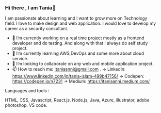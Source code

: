 ### Hi there , I am Tania👋

I am passionate about learning and I want to grow more on Technology field. I love to make design and web application. I would love to develop my career as a security consultant.

- 🔭 I’m currently working on a real time project mostly as a frontend developer and do testing. And along with that I always do self study project. 
- 🌱 I’m currently learning AWS,DevOps and some more about cloud service.
- 👯 I’m looking to collaborate on any web and mobile application project.
- 📫 How to reach me: itaniaanni@gmail.com . 
      -> Linkedin: https://www.linkedin.com/in/tania-islam-499b47156/ 
      -> Codepen: https://codepen.io/n7231
      -> Medium: https://itaniaanni.medium.com/

Languages and tools :

HTML, CSS, Javascript, React.js, Node.js, Java, Azure, illustrator, adobe photoshop, VS code.
